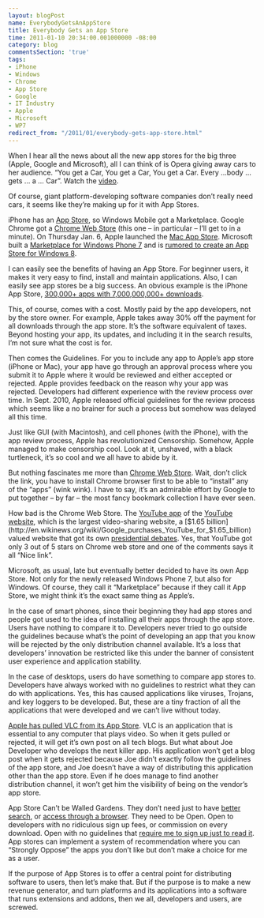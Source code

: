 ```yaml
---
layout: blogPost
name: EverybodyGetsAnAppStore
title: Everybody Gets an App Store
time: 2011-01-10 20:34:00.001000000 -08:00
category: blog
commentsSection: 'true'
tags:
- iPhone
- Windows
- Chrome
- App Store
- Google
- IT Industry
- Apple
- Microsoft
- WP7
redirect_from: "/2011/01/everybody-gets-app-store.html"
---
```

When I hear all the news about all the new app stores for the big three (Apple, Google and Microsoft), all I can think of is Opera giving away cars to her audience. “You get a Car, You get a Car, You get a Car. Every …body … gets … a … Car”. Watch the [video](https://www.youtube.com/watch?v=XcI-rHO0yko).

Of course, giant platform-developing software companies don’t really need cars, it seems like they’re making up for it with App Stores.

iPhone has an [App Store](http://www.apple.com/iphone/apps-for-iphone/), so Windows Mobile got a Marketplace. Google Chrome got a [Chrome Web Store](https://chrome.google.com/webstore) (this one – in particular – I’ll get to in a minute). On Thursday Jan. 6, Apple launched the [Mac App Store](http://www.apple.com/mac/app-store/). Microsoft built a [Marketplace for Windows Phone 7](http://www.microsoft.com/windowsphone/en-us/apps/default.aspx) and is [rumored to create an App Store for Windows 8](http://www.winsupersite.com/article/paul-thurrotts-wininfo/New-Tile-Based-Shell-App-Model-and-App-Store-Coming-in-Windows-8-.aspx).

I can easily see the benefits of having an App Store. For beginner users, it makes it very easy to find, install and maintain applications. Also, I can easily see app stores be a big success. An obvious example is the iPhone App Store, [300,000+ apps with 7,000,000,000+ downloads](http://en.wikipedia.org/wiki/App_Store#Number_of_launched_applications).

This, of course, comes with a cost. Mostly paid by the app developers, not by the store owner. For example, Apple takes away 30% off the payment for all downloads through the app store. It’s the software equivalent of taxes. Beyond hosting your app, its updates, and including it in the search results, I’m not sure what the cost is for.

Then comes the Guidelines. For you to include any app to Apple’s app store (iPhone or Mac), your app have go through an approval process where you submit it to Apple where it would be reviewed and either accepted or rejected. Apple provides feedback on the reason why your app was rejected. Developers had different experience with the review process over time. In Sept. 2010, Apple released official guidelines for the review process which seems like a no brainer for such a process but somehow was delayed all this time.

Just like GUI (with Macintosh), and cell phones (with the iPhone), with the app review process, Apple has revolutionized Censorship. Somehow, Apple managed to make censorship cool. Look at it, unshaved, with a black turtleneck, it’s so cool and we all have to abide by it.

But nothing fascinates me more than [Chrome Web Store](https://chrome.google.com/webstore). Wait, don’t click the link, you have to install Chrome browser first to be able to “install” any of the “apps” (wink wink). I have to say, it’s an admirable effort by Google to put together – by far – the most fancy bookmark collection I have ever seen.

How bad is the Chrome Web Store. The [YouTube app](https://chrome.google.com/webstore/detail/blpcfgokakmgnkcojhhkbfbldkacnbeo) of the [YouTube website](http://www.youtube.com/), which is the largest video-sharing website, a [$1.65 billion](http://en.wikinews.org/wiki/Google_purchases_YouTube_for_$1.65_billion) valued website that got its own [presidential debates](http://en.wikipedia.org/wiki/CNN-YouTube_presidential_debates). Yes, that YouTube got only 3 out of 5 stars on Chrome web store and one of the comments says it all “Nice link”.

Microsoft, as usual, late but eventually better decided to have its own App Store. Not only for the newly released Windows Phone 7, but also for Windows. Of course, they call it “Marketplace” because if they call it App Store, we might think it’s the exact same thing as Apple’s.

In the case of smart phones, since their beginning they had app stores and people got used to the idea of installing all their apps through the app store. Users have nothing to compare it to. Developers never tried to go outside the guidelines because what’s the point of developing an app that you know will be rejected by the only distribution channel available. It’s a loss that developers’ innovation be restricted like this under the banner of consistent user experience and application stability.

In the case of desktops, users do have something to compare app stores to. Developers have always worked with no guidelines to restrict what they can do with applications. Yes, this has caused applications like viruses, Trojans, and key loggers to be developed. But, these are a tiny fraction of all the applications that were developed and we can’t live without today.

[Apple has pulled VLC from its App Store](http://downloadsquad.switched.com/2011/01/08/vlc-for-iphone-and-ipad-get-pulled-from-the-app-store/). VLC is an application that is essential to any computer that plays video. So when it gets pulled or rejected, it will get it’s own post on all tech blogs. But what about Joe Developer who develops the next killer app. His application won’t get a blog post when it gets rejected because Joe didn’t exactly follow the guidelines of the app store, and Joe doesn’t have a way of distributing this application other than the app store. Even if he does manage to find another distribution channel, it won’t get him the visibility of being on the vendor’s app store.

App Store Can’t be Walled Gardens. They don’t need just to have [better search](http://wmpoweruser.com/windows-phone-7-marketplace-search-updated/), or [access through a browser](http://gizmodo.com/5403986/itunes-enters-the-web-browser-with-itunes-preview). They need to be Open. Open to developers with no ridiculous sign up fees, or commission on every download. Open with no guidelines that [require me to sign up just to read it](http://developer.apple.com/appstore/guidelines.html). App stores can implement a system of recommendation where you can “Strongly Oppose” the apps you don’t like but don’t make a choice for me as a user.

If the purpose of App Stores is to offer a central point for distributing software to users, then let’s make that. But if the purpose is to make a new revenue generator, and turn platforms and its applications into a software that runs extensions and addons, then we all, developers and users, are screwed.
